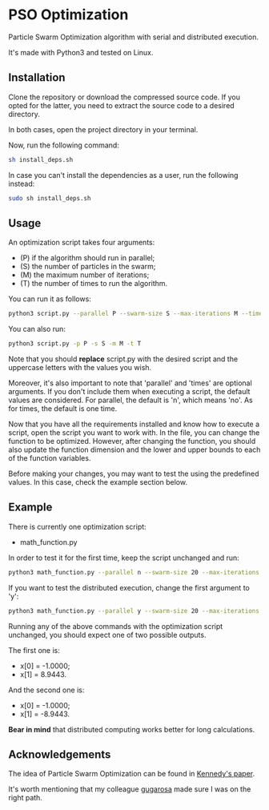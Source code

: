 # PSO Optimization

Particle Swarm Optimization algorithm with serial and distributed execution. 

It's made with Python3 and tested on Linux.

## Installation

Clone the repository or download the compressed source code. If you opted for the latter, you need to extract the source code to a desired directory.

In both cases, open the project directory in your terminal. 

Now, run the following command:
```bash
sh install_deps.sh
```

In case you can't install the dependencies as a user, run the following instead:
```bash
sudo sh install_deps.sh
```

## Usage

An optimization script takes four arguments: 
- (P) if the algorithm should run in parallel;
- (S) the number of particles in the swarm;
- (M) the maximum number of iterations;
- (T) the number of times to run the algorithm.

You can run it as follows:
```bash
python3 script.py --parallel P --swarm-size S --max-iterations M --times T
``` 

You can also run: 
```bash
python3 script.py -p P -s S -m M -t T
``` 

Note that you should __replace__ script.py with the desired script and the uppercase letters with the values you wish.

Moreover, it's also important to note that 'parallel' and 'times' are optional arguments. If you don't include them when executing a script, the default values are considered. For parallel, the default is 'n', which means 'no'. As for times, the default is one time.

Now that you have all the requirements installed and know how to execute a script, open the script you want to work with. In the file, you can change the function to be optimized. However, after changing the function, you should also update the function dimension and the lower and upper bounds to each of the function variables.

Before making your changes, you may want to test the using the predefined values. In this case, check the example section below.

## Example

There is currently one optimization script:
- math_function.py

In order to test it for the first time, keep the script unchanged and run:
```bash
python3 math_function.py --parallel n --swarm-size 20 --max-iterations 1000 --times 1
```

If you want to test the distributed execution, change the first argument to 'y':
```bash
python3 math_function.py --parallel y --swarm-size 20 --max-iterations 1000 --times 1
```

Running any of the above commands with the optimization script unchanged, you should expect one of two possible outputs.

The first one is: 
- x[0] = -1.0000;
- x[1] = 8.9443. 

And the second one is: 
- x[0] = -1.0000;
- x[1] = -8.9443. 

__Bear in mind__ that distributed computing works better for long calculations.

## Acknowledgements

The idea of Particle Swarm Optimization can be found in [Kennedy's paper](https://ieeexplore.ieee.org/document/488968).

It's worth mentioning that my colleague [gugarosa](https://github.com/gugarosa) made sure I was on the right path.
